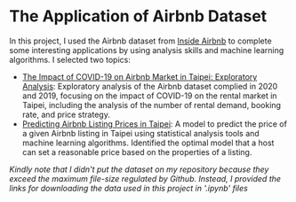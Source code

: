 # The Application of Airbnb Dataset
In this project, I used the Airbnb dataset from [Inside Airbnb](http://insideairbnb.com/get-the-data.html) to complete some interesting applications by using analysis skills and machine learning algorithms. I selected two topics:

- [The Impact of COVID-19 on Airbnb Market in Taipei: Exploratory Analysis](https://github.com/lisacheng-choco/airbnb-demand-price-analysis/blob/master/airbnb_covid19_analysis.ipynb): Exploratory analysis of the Airbnb dataset complied in 2020 and 2019, focusing on the impact of COVID-19 on the rental market in Taipei, including the analysis of the number of rental demand, booking rate, and price strategy.
- [Predicting Airbnb Listing Prices in Taipei](https://github.com/lisacheng-choco/airbnb-demand-price-analysis/blob/master/airbnb_pricing_prediction.ipynb): A model to predict the price of a given Airbnb listing in Taipei using statistical analysis tools and machine learning algorithms. Identified the optimal model that a host can set a reasonable price based on the properties of a listing.

*Kindly note that I didn't put the dataset on my repository because they exceed the maximum file-size regulated by Github. Instead, I provided the links for downloading the data used in this project in '.ipynb' files*